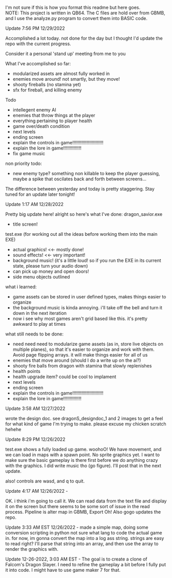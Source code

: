 I'm not sure if this is how you format this readme but here goes.\
NOTE: This project is written in QB64. The C files are hold over from GBMB, and I use the analyze.py program to convert them into BASIC code.

Update 7:56 PM 12/29/2022

Accomplished a lot today. not done for the day but I thought I'd update the repo with the current progress.

Consider it a personal 'stand up' meeting from me to you

What I've accomplished so far:
- modularized assets are almost fully worked in
- enemies move around! not smartly, but they move!
- shooty fireballs (no stamina yet)
- sfx for fireball, and killing enemy


Todo
- intellegent enemy AI
- enemies that throw things at the player
- everything pertaining to player health
- game over/death condition
- next levels
- ending screen
- explain the controls in game!!!!!!!!!!!!!!!!!!!!!!!!
- explain the lore in game!!!!!!!!!!!!!!
- fix game music

non priority todo:
- new enemy type? something non killable to keep the player guessing, maybe a spike that oscilates back and forth between screens...

The difference between yesterday and today is pretty staggering. Stay tuned for an update later tonight!


Update 1:17 AM 12/28/2022

Pretty big update here! 
alright so here's what I've done:
dragon_savior.exe
- title screen!

test.exe (for working out all the ideas before working them into the main EXE)
- actual graphics! <<-  mostly done!
- sound effects! <<- very important!
- background music! (it's a little loud! so if you run the EXE in its current state, please turn your audio down)
- can pick up money and open doors! 
- side menu objects outlined

what i learned:
- game assets can be stored in user defined types, makes things easier to organize
- the background music is kinda annoying. i'll take off the bell and turn it down in the next iteration
- now i see why most games aren't grid based like this. it's pretty awkward to play at times


what still needs to be done:
- need need need to modularize game assets (as in, store live objects on multiple planes), so that it's easier to organize and work with them. Avoid page flipping arrays. it will make things easier for all of us
- enemies that move around (should I do a write up on the ai?)
- shooty fire balls from dragon with stamina that slowly replenishes
- health points
- health upgrade item? could be cool to implament
- next levels
- ending screen
- explain the controls in game!!!!!!!!!!!!!!!!!!!!!!!!
- explain the lore in game!!!!!!!!!!!!!!


Update 3:58 AM 12/27/2022

wrote the design doc. see dragonS_designdoc_1 and 2 images to get a feel for what kind of game I'm trying to make.
please excuse my chicken scratch hehehe

Update 8:29 PM 12/26/2022

test.exe shows a fully loaded up game. woohoO! We have movement, and we can load in maps with a spawn point. No sprite graphics yet. I want to make sure the basic gameplay is there first before we do anything crazy with the graphics. I did write music tho (go figure). I'll post that in the next update.

also! controls are wasd, and q to quit.

Update 4:17 AM 12/26/2022 - 

OK. i think i'm going to call it. We can read data from the text file and display it on the screen but there seems to be some sort of issue in the read process.
Pipeline is alter map in GBMB, Export
Oh! Also gogo updates the repo.

Update 3:33 AM EST 12/26/2022 -
made a simple map, doing some conversion scripting in python
not sure what lang to code the actual game in. for now, im gonna convert the map into a log ass string. strings are easy to read right? I'll parse that string into an array, and then use the array to render the graphics with.

Update 12-26-2022, 3:03 AM EST - 
The goal is to create a clone of Falcom's Dragon Slayer.  I need to refine the gameplay a bit before I fully put it into code. I might have to use game maker 7 for that.